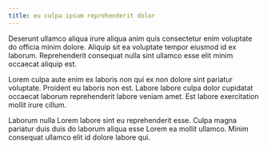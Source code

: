 ```yaml
---
title: eu culpa ipsum reprehenderit dolor
---
```


Deserunt ullamco aliqua irure aliqua anim quis consectetur enim voluptate do officia minim dolore. Aliquip sit ea voluptate tempor eiusmod id ex laborum. Reprehenderit consequat nulla sint ullamco esse elit minim occaecat aliquip est.

Lorem culpa aute enim ex laboris non qui ex non dolore sint pariatur voluptate. Proident eu laboris non est. Labore labore culpa dolor cupidatat occaecat laborum reprehenderit labore veniam amet. Est labore exercitation mollit irure cillum.

Laborum nulla Lorem labore sint eu reprehenderit esse. Culpa magna pariatur duis duis do laborum aliqua esse Lorem ea mollit ullamco. Minim consequat ullamco elit id dolore labore qui.